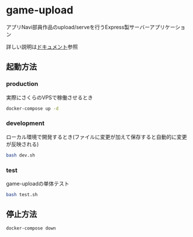 # game-upload

アプリNavi部員作品のupload/serveを行うExpress製サーバーアプリケーション

詳しい説明は[ドキュメント](docs/index.md)参照

## 起動方法

### production

実際にさくらのVPSで稼働させるとき

```sh
docker-compose up -d
```

### development

ローカル環境で開発するとき(ファイルに変更が加えて保存すると自動的に変更が反映される)

```sh
bash dev.sh
```

### test

game-uploadの単体テスト

```sh
bash test.sh
```

## 停止方法

```sh
docker-compose down
```
